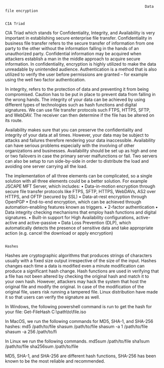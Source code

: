                                                                     Data file encryption

                                                                        CIA Triad
                                                                        
CIA Triad which stands for Confidentiality, Integrity, and Availability is very important in establishing secure enterprise file transfer. 
Confidentiality in business file transfer refers to the secure transfer of information from one party to the other without the information falling in the hands of an unauthorized party. Confidential information may be acquired when attackers establish a man in the middle approach to acquire secure information. In confidentiality, encryption is highly utilized to make the data unreadable by unintended audience. Authentication is a method that is also utilized to verify the user before permissions are granted – for example using the well two factor authentication.

In integrity, refers to the protection of data and preventing it from being compromised. Caution has to be put in place to prevent data from falling in the wrong hands. The integrity of your data can be achieved by using different types of technologies such as hash functions and digital signatures. We can use file transfer protocols such FTPS, HTTPS, SFTP, and WebDAV. The receiver can then determine if the file has be altered on its route.

Availability makes sure that you can preserve the confidentiality and integrity of your data at all times. However, your data may be subject to attacks and failures therefore rendering your data inaccessible. Availability can have serious problems especially with the involving of other organizations and businesses.  Availability should be set up as high and one or two failovers in case the primary server malfunctions or fail. Two servers can also be setup to run side-by-side in order to distribute the load and avoiding one server carrying all the load. 

The implementation of all three elements can be complicated, so a single solution with all three elements could be a better solution. For example JSCAPE MFT Server, which includes: 
•	Data-in-motion encryption through secure file transfer protocols like FTPS, SFTP, HTTPS, WebDAVs, AS2 over HTTPS, and OFTP (secured by SSL)
•	Data-at-rest encryption through OpenPGP 
•	End-to-end encryption, which can be achieved through automation-enabling features known as triggers. 
•	2-factor authentication
•	Data integrity checking mechanisms that employ hash functions and digital signatures.
•	Built-in support for High Availability configurations, active-active and active-passive
•	Data Loss Prevention (DLP), which automatically detects the presence of sensitive data and take appropriate action (e.g. cancel the download or apply encryption)

                                                                           Hashes
                                                                           
Hashes are cryptographic algorithms that produces strings of characters usually with a fixed size output irrespective of the size of the input. Hashes changes each time a data is modified even a minute modification can produce a significant hash change. Hash functions are used in verifying that a file has not been altered by checking the original hash and match it to your own hash. However, attackers may hack the system that host the original file and modify the original. In case of the modification of the original file, users risk running a tampered file. Linux distribution have made it so that users can verify the signature as well. 

In Windows, the following powershell command is run to get the hash for your file:
Get-FileHash C:\path\to\file.iso

In MacOS, we run the following commands for MD5, SHA-1, and SHA-256 hashes:
md5 /path/to/file
shasum /path/to/file
shasum -a 1 /path/to/file
shasum -a 256 /path/to/fi

In Linux we run the following commands.
md5sum /path/to/file
sha1sum /path/to/file
sha256sum /path/to/file

MD5, SHA-1, and SHA-256 are different hash functions, SHA-256 has been known to be the most reliable and recommended.
